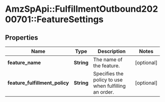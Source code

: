 # AmzSpApi::FulfillmentOutbound20200701::FeatureSettings

## Properties
Name | Type | Description | Notes
------------ | ------------- | ------------- | -------------
**feature_name** | **String** | The name of the feature. | [optional] 
**feature_fulfillment_policy** | **String** | Specifies the policy to use when fulfilling an order. | [optional] 

